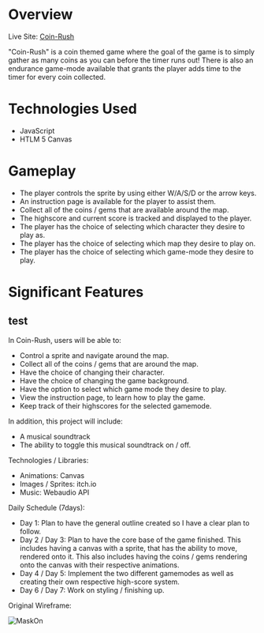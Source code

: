 # Overview

Live Site: [Coin-Rush](https://adeshpawaroo.github.io/Coin-Rush/)

"Coin-Rush" is a coin themed game where the goal of the game is to simply gather as many coins as you can before the timer runs out! There is also an endurance game-mode available that grants the player adds time to the timer for every coin collected.

# Technologies Used
- JavaScript
- HTLM 5 Canvas

# Gameplay
- The player controls the sprite by using either W/A/S/D or the arrow keys. 
- An instruction page is available for the player to assist them.
- Collect all of the coins / gems that are available around the map.
- The highscore and current score is tracked and displayed to the player.
- The player has the choice of selecting which character they desire to play as.
- The player has the choice of selecting which map they desire to play on.
- The player has the choice of selecting which game-mode they desire to play.

# Significant Features
## test

In Coin-Rush, users will be able to:
- Control a sprite and navigate around the map.
- Collect all of the coins / gems that are around the map.
- Have the choice of changing their character.
- Have the choice of changing the game background.
- Have the option to select which game mode they desire to play.
- View the instruction page, to learn how to play the game.
- Keep track of their highscores for the selected gamemode.

In addition, this project will include:
- A musical soundtrack
- The ability to toggle this musical soundtrack on / off.

Technologies / Libraries:
- Animations: Canvas
- Images / Sprites: itch.io
- Music: Webaudio API

Daily Schedule (7days):
- Day 1: Plan to have the general outline created so I have a clear plan to follow.
- Day 2 / Day 3: Plan to have the core base of the game finished. This includes having a canvas with a sprite, that has the ability to move, rendered onto it. This also includes having the coins / gems rendering onto the canvas with their respective animations.
- Day 4 / Day 5: Implement the two different gamemodes as well as creating their own respective high-score system.
- Day 6 / Day 7: Work on styling / finishing up.

Original Wireframe:

![MaskOn](https://user-images.githubusercontent.com/80853626/136603127-6fce7e0a-58b1-4e7d-a2f0-894775dfd6e9.png)
